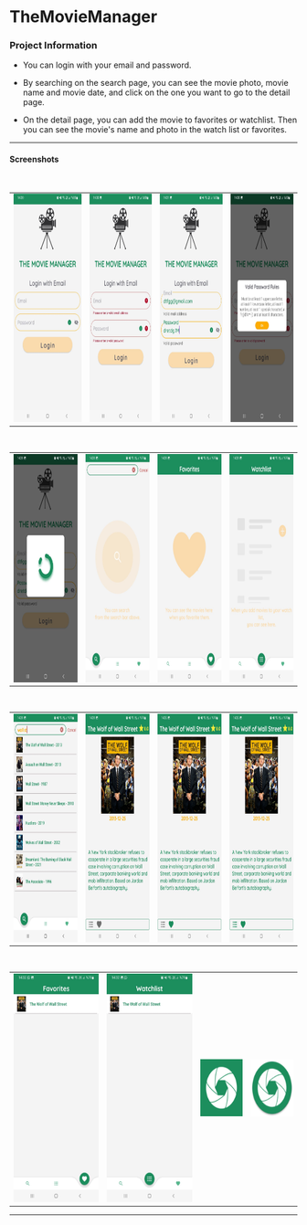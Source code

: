 # TheMovieManager

### Project Information

- You can login with your email and password.

- By searching on the search page, you can see the movie photo, movie name and movie date, and click on the one you want to go to the detail page.

- On the detail page, you can add the movie to favorites or watchlist. Then you can see the movie's name and photo in the watch list or favorites.

------------
#### Screenshots
 <br />
<table>
  <tr>
    <td><img src="login1.jpeg" width="216" height="400"></td>
    <td><img src="login2.jpeg" width="200" height="400"></td>
    <td><img src="login3.jpeg" width="200" height="400"></td>
      <td><img src="login4.jpeg" width="200" height="400"></td>
  </tr>
 </table>
 
 <br />

<table>
  <tr>
  <td><img src="loading.jpeg" width="200" height="400"></td>
    <td><img src="search.jpeg" width="200" height="400"></td>
    <td><img src="favorites.jpeg" width="200" height="400"></td>
    <td><img src="watchlist.jpeg" width="200" height="400"></td>
  </tr>
 </table>
 
 <br />

<table>
 
  <tr>
    <td><img src="search2.jpeg" width="200" height="400"></td>
    <td><img src="details.jpeg" width="200" height="400"></td>
    <td><img src="added fav in details.jpeg" width="200" height="400"></td>
    <td><img src="added fav and wathlist in details.jpeg" width="200" height="400"></td>
  </tr>
 </table>
 
 <br />

<table>
 
  <tr>
    <td><img src="favorites2.jpeg" width="200" height="400"></td>
    <td><img src="watchlist2.jpeg" width="200" height="400"></td>
    <td><img src="icon.png" width="100" height="100"></td>
    <td><img src="icon_round.png" width="100" height="100"></td>
  </tr>
 </table>

------------

